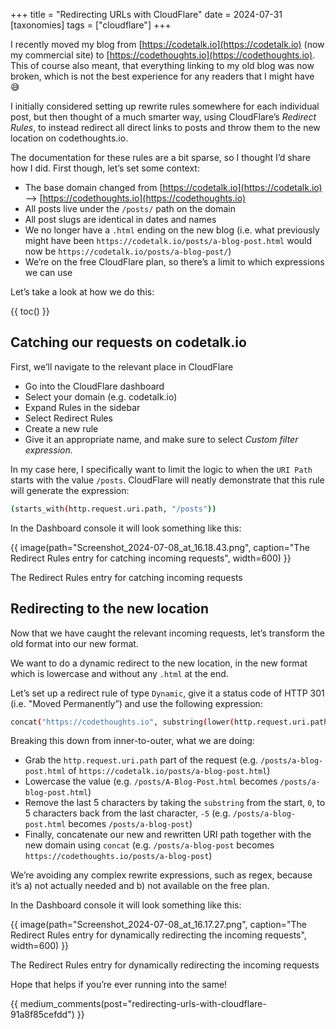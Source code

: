 +++
title = "Redirecting URLs with CloudFlare"
date = 2024-07-31
[taxonomies]
tags = ["cloudflare"]
+++

I recently moved my blog from [https://codetalk.io](https://codetalk.io) (now my commercial site) to [https://codethoughts.io](https://codethoughts.io). This of course also meant, that everything linking to my old blog was now broken, which is not the best experience for any readers that I might have 😅

I initially considered setting up rewrite rules somewhere for each individual post, but then thought of a much smarter way, using CloudFlare’s *Redirect Rules*, to instead redirect all direct links to posts and throw them to the new location on codethoughts.io.

The documentation for these rules are a bit sparse, so I thought I’d share how I did. First though, let’s set some context:

- The base domain changed from [https://codetalk.io](https://codetalk.io) —> [https://codethoughts.io](https://codethoughts.io)
- All posts live under the `/posts/` path on the domain
- All post slugs are identical in dates and names
- We no longer have a `.html` ending on the new blog (i.e. what previously might have been `https://codetalk.io/posts/a-blog-post.html` would now be `https://codetalk.io/posts/a-blog-post/`)
- We’re on the free CloudFlare plan, so there’s a limit to which expressions we can use

<div></div><!-- more -->

Let’s take a look at how we do this:

{{ toc() }}

## Catching our requests on codetalk.io

First, we’ll navigate to the relevant place in CloudFlare

- Go into the CloudFlare dashboard
- Select your domain (e.g. codetalk.io)
- Expand Rules in the sidebar
- Select Redirect Rules
- Create a new rule
- Give it an appropriate name, and make sure to select *Custom filter expression.*

In my case here, I specifically want to limit the logic to when the `URI Path` starts with the value `/posts`. CloudFlare will neatly demonstrate that this rule will generate the expression:

```bash
(starts_with(http.request.uri.path, "/posts"))
```

In the Dashboard console it will look something like this:

{{ image(path="Screenshot_2024-07-08_at_16.18.43.png", caption="The Redirect Rules entry for catching incoming requests", width=600) }}

The Redirect Rules entry for catching incoming requests

## Redirecting to the new location

Now that we have caught the relevant incoming requests, let’s transform the old format into our new format.

We want to do a dynamic redirect to the new location, in the new format which is lowercase and without any `.html` at the end.

Let’s set up a redirect rule of type `Dynamic`, give it a status code of HTTP 301 (i.e. "Moved Permanently”) and use the following expression:

```bash
concat("https://codethoughts.io", substring(lower(http.request.uri.path), 0,-5))
```

Breaking this down from inner-to-outer, what we are doing:

- Grab the `http.request.uri.path` part of the request (e.g. `/posts/a-blog-post.html` of `https://codetalk.io/posts/a-blog-post.html`)
- Lowercase the value (e.g. `/posts/A-Blog-Post.html` becomes `/posts/a-blog-post.html`)
- Remove the last 5 characters by taking the `substring` from the start, `0`, to 5 characters back from the last character, `-5` (e.g. `/posts/a-blog-post.html` becomes `/posts/a-blog-post`)
- Finally, concatenate our new and rewritten URI path together with the new domain using `concat` (e.g. `/posts/a-blog-post` becomes `https://codethoughts.io/posts/a-blog-post`)

We’re avoiding any complex rewrite expressions, such as regex, because it’s a) not actually needed and b) not available on the free plan.

In the Dashboard console it will look something like this:

{{ image(path="Screenshot_2024-07-08_at_16.17.27.png", caption="The Redirect Rules entry for dynamically redirecting the incoming requests", width=600) }}

The Redirect Rules entry for dynamically redirecting the incoming requests

Hope that helps if you’re ever running into the same!

{{ medium_comments(post="redirecting-urls-with-cloudflare-91a8f85cefdd") }}

